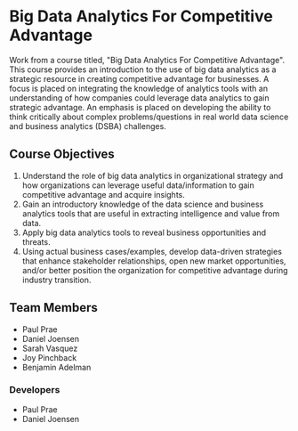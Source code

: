 # Big Data Analytics For Competitive Advantage
Work from a course titled, "Big Data Analytics For Competitive Advantage". This course provides an introduction to the use of big data analytics as a strategic resource in creating competitive advantage for businesses. A focus is placed on integrating the knowledge of analytics tools with an understanding of how companies could leverage data analytics to gain strategic advantage. An emphasis is placed on developing the ability to think critically about complex problems/questions in real world data science and business analytics (DSBA) challenges.

## Course Objectives
1. Understand the role of big data analytics in organizational strategy and how organizations can
leverage useful data/information to gain competitive advantage and acquire insights.
2. Gain an introductory knowledge of the data science and business analytics tools that are useful in
extracting intelligence and value from data.
3. Apply big data analytics tools to reveal business opportunities and threats.
4. Using actual business cases/examples, develop data-driven strategies that enhance stakeholder
relationships, open new market opportunities, and/or better position the organization for
competitive advantage during industry transition.

## Team Members
+ Paul Prae
+ Daniel Joensen
+ Sarah Vasquez
+ Joy Pinchback
+ Benjamin Adelman

### Developers
+ Paul Prae
+ Daniel Joensen
